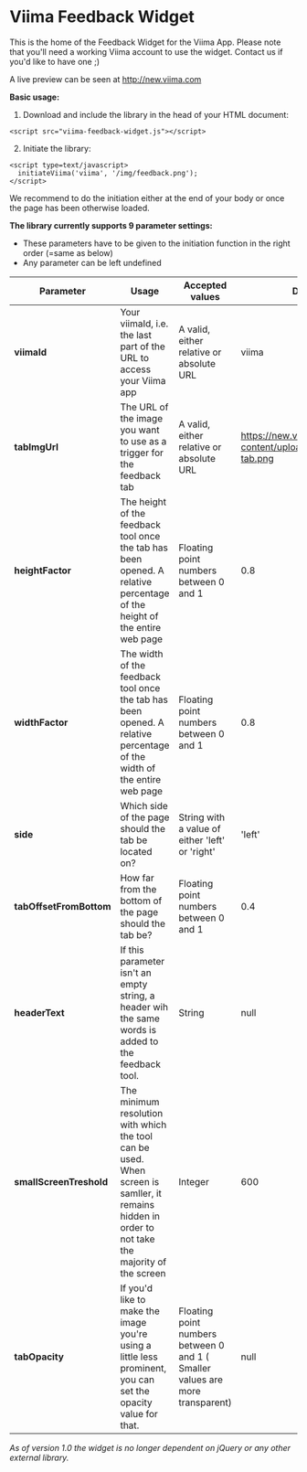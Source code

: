 Viima Feedback Widget
===============

This is the home of the Feedback Widget for the Viima App. Please note that you'll need a working Viima account to use the widget. Contact us if you'd like to have one ;)

A live preview can be seen at http://new.viima.com


**Basic usage:**

1) Download and include the library in the head of your HTML document:

```<script src="viima-feedback-widget.js"></script>```

2) Initiate the library:
```
<script type=text/javascript>
  initiateViima('viima', '/img/feedback.png');
</script>
```
We recommend to do the initiation either at the end of your body or once the page has been otherwise loaded.

**The library currently supports 9 parameter settings:**

- These parameters have to be given to the initiation function in the right order (=same as below)
- Any parameter can be left undefined

|Parameter | Usage     | Accepted values | Default value |
|----------|-----------|---------------|-----------------|
|**viimaId** | Your viimaId, i.e. the last part of the URL to access your Viima app | A valid, either relative or absolute URL | viima |
|**tabImgUrl** | The URL of the image you want to use as a trigger for the feedback tab | A valid, either relative or absolute URL | https://new.viima.com/wp-content/uploads/2014/08/feedback-tab.png |
| **heightFactor** | The height of the feedback tool once the tab has been opened. A relative percentage of the height of the entire web page | Floating point numbers between 0 and 1 | 0.8 |
| **widthFactor** | The width of the feedback tool once the tab has been opened. A relative percentage of the width of the entire web page | Floating point numbers between 0 and 1 | 0.8 |
| **side** | Which side of the page should the tab be located on? | String with a value of either 'left' or 'right'| 'left' |
| **tabOffsetFromBottom** | How far from the bottom of the page should the tab be? | Floating point numbers between 0 and 1 | 0.4 |
| **headerText** | If this parameter isn't an empty string, a header wih the same words is added to the feedback tool. | String | null |
| **smallScreenTreshold** | The minimum resolution with which the tool can be used. When screen is samller, it remains hidden in order to not take the majority of the screen | Integer | 600 |
|**tabOpacity**| If you'd like to make the image you're using a little less prominent, you can set the opacity value for that. | Floating point numbers between 0 and 1 ( Smaller values are more transparent) | null |


*As of version 1.0 the widget is no longer dependent on jQuery or any other external library.*
